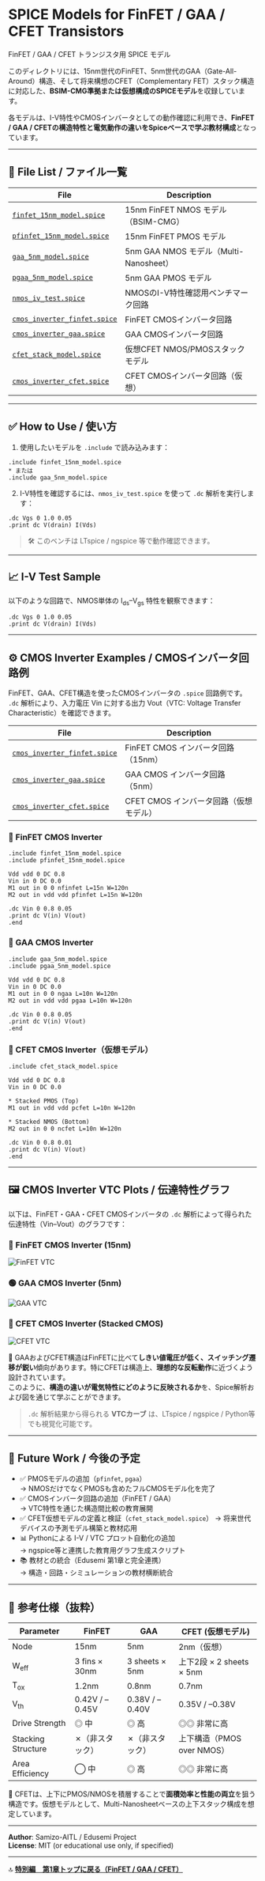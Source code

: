 # SPICE Models for FinFET / GAA / CFET Transistors  
FinFET / GAA / CFET トランジスタ用 SPICE モデル

このディレクトリには、15nm世代のFinFET、5nm世代のGAA（Gate-All-Around）構造、そして将来構想のCFET（Complementary FET）スタック構造に対応した、**BSIM-CMG準拠または仮想構成のSPICEモデル**を収録しています。  

各モデルは、I-V特性やCMOSインバータとしての動作確認に利用でき、**FinFET / GAA / CFETの構造特性と電気動作の違いをSpiceベースで学ぶ教材構成**となっています。

---

## 📁 File List / ファイル一覧

| File | Description |
|------|-------------|
| [`finfet_15nm_model.spice`](./finfet_15nm_model.spice)        | 15nm FinFET NMOS モデル（BSIM-CMG） |
| [`pfinfet_15nm_model.spice`](./pfinfet_15nm_model.spice)      | 15nm FinFET PMOS モデル |
| [`gaa_5nm_model.spice`](./gaa_5nm_model.spice)                | 5nm GAA NMOS モデル（Multi-Nanosheet） |
| [`pgaa_5nm_model.spice`](./pgaa_5nm_model.spice)              | 5nm GAA PMOS モデル |
| [`nmos_iv_test.spice`](./nmos_iv_test.spice)                  | NMOSのI-V特性確認用ベンチマーク回路 |
| [`cmos_inverter_finfet.spice`](./cmos_inverter_finfet.spice)  | FinFET CMOSインバータ回路 |
| [`cmos_inverter_gaa.spice`](./cmos_inverter_gaa.spice)        | GAA CMOSインバータ回路 |
| [`cfet_stack_model.spice`](./cfet_stack_model.spice)          | 仮想CFET NMOS/PMOSスタックモデル |
| [`cmos_inverter_cfet.spice`](./cmos_inverter_cfet.spice)      | CFET CMOSインバータ回路（仮想） |

---

## ✅ How to Use / 使い方

1. 使用したいモデルを `.include` で読み込みます：

```spice
.include finfet_15nm_model.spice
* または
.include gaa_5nm_model.spice
```

2. I-V特性を確認するには、`nmos_iv_test.spice` を使って `.dc` 解析を実行します：

```spice
.dc Vgs 0 1.0 0.05
.print dc V(drain) I(Vds)
```

> 🛠 このベンチは LTspice / ngspice 等で動作確認できます。

---

## 📈 I-V Test Sample

以下のような回路で、NMOS単体の I<sub>ds</sub>–V<sub>gs</sub> 特性を観察できます：

```spice
.dc Vgs 0 1.0 0.05
.print dc V(drain) I(Vds)
```

---

## ⚙️ CMOS Inverter Examples / CMOSインバータ回路例

FinFET、GAA、CFET構造を使ったCMOSインバータの `.spice` 回路例です。  
`.dc` 解析により、入力電圧 Vin に対する出力 Vout（VTC: Voltage Transfer Characteristic）を確認できます。

| File                                                          | Description                                 |
|---------------------------------------------------------------|---------------------------------------------|
| [`cmos_inverter_finfet.spice`](./cmos_inverter_finfet.spice)  | FinFET CMOS インバータ回路（15nm）          |
| [`cmos_inverter_gaa.spice`](./cmos_inverter_gaa.spice)        | GAA CMOS インバータ回路（5nm）              |
| [`cmos_inverter_cfet.spice`](./cmos_inverter_cfet.spice)      | CFET CMOS インバータ回路（仮想モデル）      |

### 🧪 FinFET CMOS Inverter

```spice
.include finfet_15nm_model.spice
.include pfinfet_15nm_model.spice

Vdd vdd 0 DC 0.8
Vin in 0 DC 0.0
M1 out in 0 0 nfinfet L=15n W=120n
M2 out in vdd vdd pfinfet L=15n W=120n

.dc Vin 0 0.8 0.05
.print dc V(in) V(out)
.end
```

### 🧪 GAA CMOS Inverter

```spice
.include gaa_5nm_model.spice
.include pgaa_5nm_model.spice

Vdd vdd 0 DC 0.8
Vin in 0 DC 0.0
M1 out in 0 0 ngaa L=10n W=120n
M2 out in vdd vdd pgaa L=10n W=120n

.dc Vin 0 0.8 0.05
.print dc V(in) V(out)
.end
```

### 🧪 CFET CMOS Inverter（仮想モデル）

```spice
.include cfet_stack_model.spice

Vdd vdd 0 DC 0.8
Vin in 0 DC 0.0

* Stacked PMOS (Top)
M1 out in vdd vdd pcfet L=10n W=120n

* Stacked NMOS (Bottom)
M2 out in 0 0 ncfet L=10n W=120n

.dc Vin 0 0.8 0.01
.print dc V(in) V(out)
.end
```

---

## 🖼️ CMOS Inverter VTC Plots / 伝達特性グラフ

以下は、FinFET・GAA・CFET CMOSインバータの `.dc` 解析によって得られた伝達特性（Vin–Vout）のグラフです：

### 🔷 FinFET CMOS Inverter (15nm)
![FinFET VTC](./Images/vtc_finfet_cmos_inverter.png)

### 🟢 GAA CMOS Inverter (5nm)
![GAA VTC](./Images/vtc_gaa_cmos_inverter.png)

### 🔴 CFET CMOS Inverter (Stacked CMOS)
![CFET VTC](./Images/vtc_cfet_cmos_inverter.png)

📌 GAAおよびCFET構造はFinFETに比べて**しきい値電圧が低く、スイッチング遷移が鋭い**傾向があります。特にCFETは構造上、**理想的な反転動作**に近づくよう設計されています。  
このように、**構造の違いが電気特性にどのように反映されるか**を、Spice解析および図を通じて学ぶことができます。

> `.dc` 解析結果から得られる **VTCカーブ** は、LTspice / ngspice / Python等でも視覚化可能です。

---

## 📌 Future Work / 今後の予定

- ✅ PMOSモデルの追加（`pfinfet`, `pgaa`）  
  → NMOSだけでなくPMOSも含めたフルCMOSモデル化を完了
- ✅ CMOSインバータ回路の追加（FinFET / GAA）  
  → VTC特性を通じた構造間比較の教育展開
- ✅ CFET仮想モデルの定義と検証（`cfet_stack_model.spice`）
  → 将来世代デバイスの予測モデル構築と教材応用
- 📊 Pythonによる I-V / VTC プロット自動化の追加  
  → ngspice等と連携した教育用グラフ生成スクリプト
- 📚 教材との統合（Edusemi 第1章と完全連携）  
  → 構造・回路・シミュレーションの教材横断統合
  
---

## 🧪 参考仕様（抜粋）

| Parameter           | FinFET             | GAA                     | CFET (仮想モデル)         |
|---------------------|--------------------|--------------------------|----------------------------|
| Node                | 15nm               | 5nm                      | 2nm（仮想）                |
| W<sub>eff</sub>     | 3 fins × 30nm      | 3 sheets × 5nm           | 上下2段 × 2 sheets × 5nm   |
| T<sub>ox</sub>      | 1.2nm              | 0.8nm                    | 0.7nm                      |
| V<sub>th</sub>      | 0.42V / –0.45V     | 0.38V / –0.40V           | 0.35V / –0.38V             |
| Drive Strength      | ◎ 中               | ◎ 高                     | ◎◎ 非常に高               |
| Stacking Structure  | ✗（非スタック）     | ✗（非スタック）           | 上下構造（PMOS over NMOS） |
| Area Efficiency     | ◯ 中               | ◎ 高                     | ◎◎ 非常に高               |

📌 CFETは、上下にPMOS/NMOSを積層することで**面積効率と性能の両立**を狙う構造です。仮想モデルとして、Multi-Nanosheetベースの上下スタック構成を想定しています。

---

**Author**: Samizo-AITL / Edusemi Project  
**License**: MIT (or educational use only, if specified)

---

🔝 **[特別編　第1章トップに戻る（FinFET / GAA / CFET）](../README.md)**
